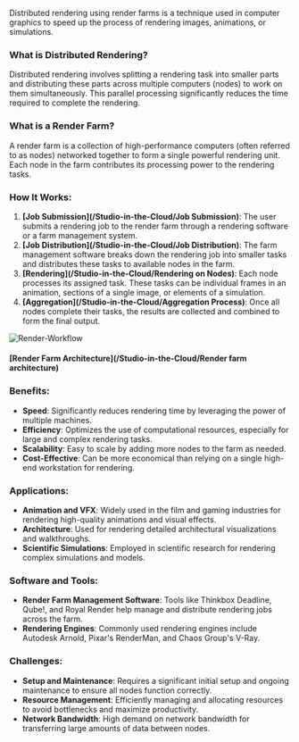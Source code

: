 Distributed rendering using render farms is a technique used in computer graphics to speed up the process of rendering images, animations, or simulations. 

### What is Distributed Rendering?
Distributed rendering involves splitting a rendering task into smaller parts and distributing these parts across multiple computers (nodes) to work on them simultaneously. This parallel processing significantly reduces the time required to complete the rendering.

### What is a Render Farm?
A render farm is a collection of high-performance computers (often referred to as nodes) networked together to form a single powerful rendering unit. Each node in the farm contributes its processing power to the rendering tasks.

### How It Works:
1. **[Job Submission](/Studio-in-the-Cloud/Job Submission)**: The user submits a rendering job to the render farm through a rendering software or a farm management system.
2. **[Job Distribution](/Studio-in-the-Cloud/Job Distribution)**: The farm management software breaks down the rendering job into smaller tasks and distributes these tasks to available nodes in the farm.
3. **[Rendering](/Studio-in-the-Cloud/Rendering on Nodes)**: Each node processes its assigned task. These tasks can be individual frames in an animation, sections of a single image, or elements of a simulation.
4. **[Aggregation](/Studio-in-the-Cloud/Aggregation Process)**: Once all nodes complete their tasks, the results are collected and combined to form the final output.

![Render-Workflow](/Studio-in-the-Cloud/render-workflow.png)
#### [Render Farm Architecture](/Studio-in-the-Cloud/Render farm architecture)

### Benefits:
- **Speed**: Significantly reduces rendering time by leveraging the power of multiple machines.
- **Efficiency**: Optimizes the use of computational resources, especially for large and complex rendering tasks.
- **Scalability**: Easy to scale by adding more nodes to the farm as needed.
- **Cost-Effective**: Can be more economical than relying on a single high-end workstation for rendering.

### Applications:
- **Animation and VFX**: Widely used in the film and gaming industries for rendering high-quality animations and visual effects.
- **Architecture**: Used for rendering detailed architectural visualizations and walkthroughs.
- **Scientific Simulations**: Employed in scientific research for rendering complex simulations and models.

### Software and Tools:
- **Render Farm Management Software**: Tools like Thinkbox Deadline, Qube!, and Royal Render help manage and distribute rendering jobs across the farm.
- **Rendering Engines**: Commonly used rendering engines include Autodesk Arnold, Pixar's RenderMan, and Chaos Group's V-Ray.

### Challenges:
- **Setup and Maintenance**: Requires a significant initial setup and ongoing maintenance to ensure all nodes function correctly.
- **Resource Management**: Efficiently managing and allocating resources to avoid bottlenecks and maximize productivity.
- **Network Bandwidth**: High demand on network bandwidth for transferring large amounts of data between nodes.


